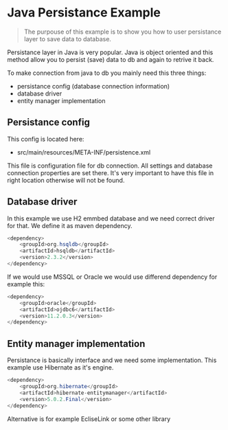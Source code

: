 # Java Persistance Example

> The purpouse of this example is to show you how to user persistance layer to save data to database.

Persistance layer in Java is very popular. Java is object oriented and this method allow you to persist (save) data to db and again to retrive it back.

To make connection from java to db you mainly need this three things:

* persistance config (database connection information)
* database driver
* entity manager implementation

## Persistance config

This config is located here: 

* src/main/resources/META-INF/persistence.xml 

This file is configuration file for db connection. All settings and database connection properties are set there. It's very important to have this file in right location otherwise will not be found.

## Database driver

In this example we use H2 emmbed database and we need correct driver for that. We define it as maven dependency.
```java
<dependency>
	<groupId>org.hsqldb</groupId>
	<artifactId>hsqldb</artifactId>
	<version>2.3.2</version>
</dependency>
```
If we would use MSSQL or Oracle we would use differend dependency for example this:
```java
<dependency>
    <groupId>oracle</groupId>
    <artifactId>ojdbc6</artifactId>
    <version>11.2.0.3</version>
</dependency>
```
## Entity manager implementation
Persistance is basically interface and we need some implementation. This example use Hibernate as it's engine.
```java
<dependency>
	<groupId>org.hibernate</groupId>
	<artifactId>hibernate-entitymanager</artifactId>
	<version>5.0.2.Final</version>
</dependency>
```
Alternative is for example EcliseLink or some other library
